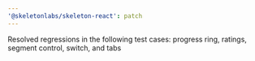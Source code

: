 ```yaml
---
'@skeletonlabs/skeleton-react': patch
---
```


Resolved regressions in the following test cases: progress ring, ratings, segment control, switch, and tabs
